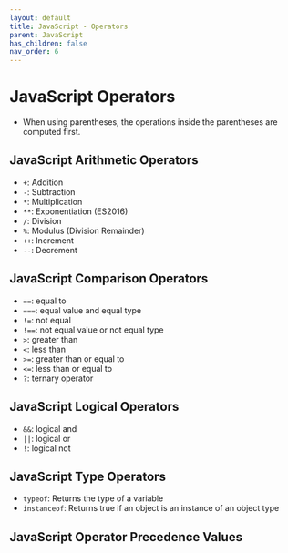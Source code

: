 ```yaml
---
layout: default
title: JavaScript - Operators
parent: JavaScript
has_children: false
nav_order: 6
---
```


# JavaScript Operators
- When using parentheses, the operations inside the parentheses are computed first.

## JavaScript Arithmetic Operators
- `+`: Addition
- `-`: Subtraction
- `*`: Multiplication
- `**`: Exponentiation (ES2016)
- `/`: Division
- `%`: Modulus (Division Remainder)
- `++`: Increment
- `--`: Decrement

## JavaScript Comparison Operators
- `==`: equal to
- `===`: equal value and equal type
- `!=`:	not equal
- `!==`: not equal value or not equal type
- `>`: greater than
- `<`: less than
- `>=`: greater than or equal to
- `<=`: less than or equal to
- `?`: ternary operator

## JavaScript Logical Operators
- `&&`: logical and
- `||`: logical or
- `!`: logical not

## JavaScript Type Operators
- `typeof`: Returns the type of a variable
- `instanceof`: Returns true if an object is an instance of an object type

## JavaScript Operator Precedence Values
